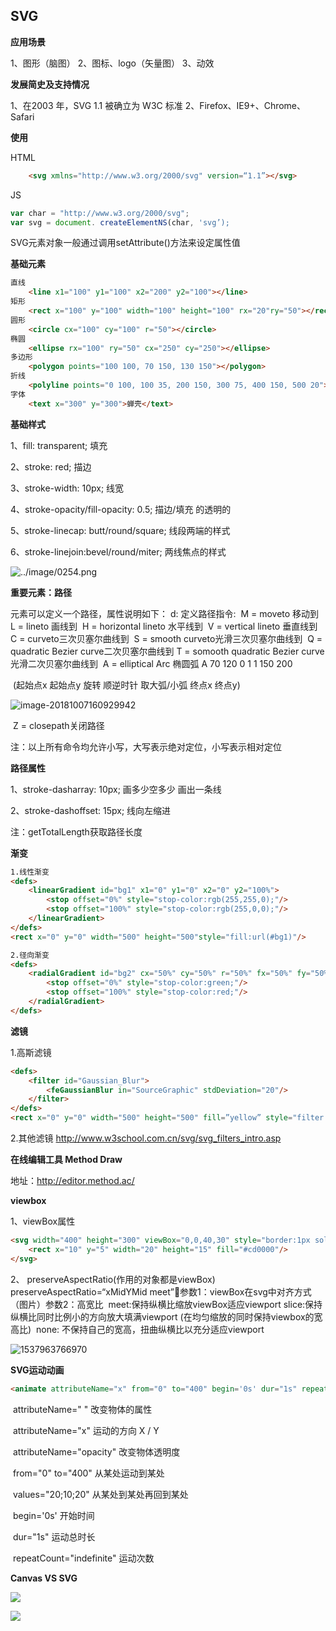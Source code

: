 ## SVG

**应用场景**

1、图形（脑图）
2、图标、logo（矢量图）
3、动效

**发展简史及支持情况**

1、在2003 年，SVG 1.1 被确立为 W3C 标准
2、Firefox、IE9+、Chrome、Safari

**使用**

HTML

```html
    <svg xmlns="http://www.w3.org/2000/svg" version=“1.1”></svg>
```

JS

```javascript
var char = "http://www.w3.org/2000/svg";
var svg = document. createElementNS(char, 'svg’);
```

SVG元素对象一般通过调用setAttribute()方法来设定属性值

**基础元素**

```html
直线
	<line x1="100" y1="100" x2="200" y2="100"></line>
矩形
	<rect x="100" y="100" width="100" height="100" rx="20"ry="50"></rect>
圆形
	<circle cx="100" cy="100" r="50"></circle>
椭圆
	<ellipse rx="100" ry="50" cx="250" cy="250"></ellipse>
多边形
	<polygon points="100 100, 70 150, 130 150"></polygon>
折线
	<polyline points="0 100, 100 35, 200 150, 300 75, 400 150, 500 20"></polyline>
字体
	<text x="300" y="300">蝉壳</text>
```

**基础样式**

1、fill: transparent;  填充

2、stroke: red;  描边

3、stroke-width: 10px;  线宽

4、stroke-opacity/fill-opacity: 0.5;  描边/填充 的透明的

5、stroke-linecap: butt/round/square;  线段两端的样式

6、stroke-linejoin:bevel/round/miter; 两线焦点的样式 

![../image/0254.png](/Users/xiangqingyuan/Desktop/notes/image/0254.png)



**重要元素：路径**

<path>元素可以定义一个路径，属性说明如下：
d: 定义路径指令:
​	M = moveto 移动到
​	L = lineto 画线到
​	H = horizontal lineto 水平线到
​	V = vertical lineto 垂直线到
​	C = curveto三次贝塞尔曲线到
​	S = smooth curveto光滑三次贝塞尔曲线到
​	Q = quadratic Bezier curve二次贝塞尔曲线到
​	T = somooth quadratic Bezier curve 光滑二次贝塞尔曲线到
​	A = elliptical Arc 椭圆弧 A 70 120 0 1 1 150 200 

​	(起始点x  起始点y  旋转  顺逆时针  取大弧/小弧  终点x  终点y)

![image-20181007160929942](/Users/xiangqingyuan/Desktop/notes/image/image-20181007160929942.png)

​	Z = closepath关闭路径

注：以上所有命令均允许小写，大写表示绝对定位，小写表示相对定位



**路径属性**

1、stroke-dasharray: 10px; 画多少空多少 画出一条线

2、stroke-dashoffset: 15px;  线向左缩进

注：getTotalLength获取路径长度

**渐变**

```html
1.线性渐变
<defs>
    <linearGradient id="bg1" x1="0" y1="0" x2="0" y2="100%">
        <stop offset="0%" style="stop-color:rgb(255,255,0);"/>
        <stop offset="100%" style="stop-color:rgb(255,0,0);"/>
    </linearGradient>
</defs>
<rect x="0" y="0" width="500" height="500"style="fill:url(#bg1)"/>

2.径向渐变
<defs>
    <radialGradient id="bg2" cx="50%" cy="50%" r="50%" fx="50%" fy="50%">
        <stop offset="0%" style="stop-color:green;"/>
        <stop offset="100%" style="stop-color:red;"/>
    </radialGradient>
</defs>

```



**滤镜**

1.高斯滤镜

```html
<defs>
    <filter id="Gaussian_Blur">
        <feGaussianBlur in="SourceGraphic" stdDeviation="20"/>
    </filter>
</defs>
<rect x="0" y="0" width="500" height="500" fill=”yellow” style="filter:url(#Gaussian_Blur)"/>


```

2.其他滤镜
http://www.w3school.com.cn/svg/svg_filters_intro.asp



**在线编辑工具 Method Draw**

地址：http://editor.method.ac/



**viewbox**

1、viewBox属性

```html
<svg width="400" height="300" viewBox="0,0,40,30" style="border:1px solid #cd0000;">
    <rect x="10" y="5" width="20" height="15" fill="#cd0000"/>
</svg>
```

2、  preserveAspectRatio(作用的对象都是viewBox) 
​	preserveAspectRatio=“xMidYMid meet”参数1：viewBox在svg中对齐方式（图片）
​	参数2：高宽比
​	meet:保持纵横比缩放viewBox适应viewport
​	slice:保持纵横比同时比例小的方向放大填满viewport  (在均匀缩放的同时保持viewbox的宽高比)
​	none: 不保持自己的宽高，扭曲纵横比以充分适应viewport

![1537963766970](C:\Users\86185\AppData\Roaming\Typora\typora-user-images\1537963766970.png)



**SVG运动动画**

```html
<animate attributeName="x" from="0" to="400" begin='0s' dur="1s" repeatCount="indefinite"> </animate>
```

​	attributeName=" " 改变物体的属性 

​	attributeName="x" 运动的方向 X / Y 

​	attributeName="opacity" 改变物体透明度

​	from="0" to="400"  从某处运动到某处

​	values="20;10;20"  从某处到某处再回到某处

​	begin='0s'  开始时间

​	dur="1s"  运动总时长

​	repeatCount="indefinite"  运动次数 



**Canvas VS SVG**  

![](/Users/xiangqingyuan/Desktop/notes/image/canvas1.png)

![](/Users/xiangqingyuan/Desktop/notes/image/canvas2.png)

## 